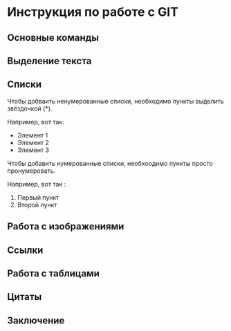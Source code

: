 # Инструкция по работе с GIT

## Основные команды

## Выделение текста

## Списки

Чтобы добваить ненумерованные списки, необходимо пункты выделить звёздочкой (*).

Например, вот так:

* Элемент 1
* Элемент 2 
* Элемент 3

Чтобы добавить нумерованные списки, необхоодимо пункты просто пронумеровать.

Например, вот так :
1. Первый пункт
2. Второй пункт



## Работа с изображениями

## Ссылки 

## Работа с таблицами

## Цитаты 

## Заключение
